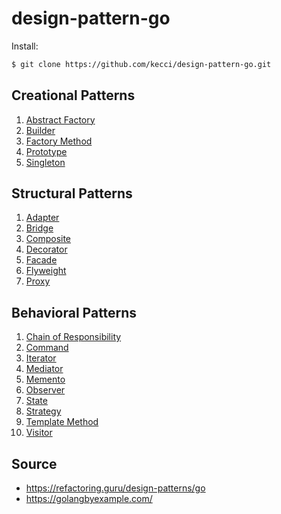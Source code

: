 # design-pattern-go

Install:
```sh
$ git clone https://github.com/kecci/design-pattern-go.git
```

## Creational Patterns
1. [Abstract Factory](https://github.com/kecci/design-pattern-go/tree/master/creational_patterns/abstract_factory)
2. [Builder](https://github.com/kecci/design-pattern-go/tree/master/creational_patterns/builder)
3. [Factory Method](https://github.com/kecci/design-pattern-go/tree/master/creational_patterns/factory_method)
4. [Prototype](https://github.com/kecci/design-pattern-go/tree/master/creational_patterns/prototype)
5. [Singleton](https://github.com/kecci/design-pattern-go/tree/master/creational_patterns/singleton)

## Structural Patterns
1. [Adapter](https://github.com/kecci/design-pattern-go/tree/master/structural_patterns/adapter)
2. [Bridge](https://github.com/kecci/design-pattern-go/tree/master/structural_patterns/bridge)
3. [Composite](https://github.com/kecci/design-pattern-go/tree/master/structural_patterns/composite)
4. [Decorator](https://github.com/kecci/design-pattern-go/tree/master/structural_patterns/decorator)
5. [Facade](https://github.com/kecci/design-pattern-go/tree/master/structural_patterns/facade)
6. [Flyweight](https://github.com/kecci/design-pattern-go/tree/master/structural_patterns/flyweight)
7. [Proxy](https://github.com/kecci/design-pattern-go/tree/master/structural_patterns/proxy)

## Behavioral Patterns
1. [Chain of Responsibility](https://github.com/kecci/design-pattern-go/tree/master/behavioral_patterns/chain_of_responsibility)
2. [Command](https://github.com/kecci/design-pattern-go/tree/master/behavioral_patterns/command)
3. [Iterator](https://github.com/kecci/design-pattern-go/tree/master/behavioral_patterns/iterator)
4. [Mediator](https://github.com/kecci/design-pattern-go/tree/master/behavioral_patterns/mediator)
5. [Memento](https://github.com/kecci/design-pattern-go/tree/master/behavioral_patterns/memento)
6. [Observer](https://github.com/kecci/design-pattern-go/tree/master/behavioral_patterns/observer)
7. [State](https://github.com/kecci/design-pattern-go/tree/master/behavioral_patterns/state)
8. [Strategy](https://github.com/kecci/design-pattern-go/tree/master/behavioral_patterns/strategy)
9. [Template Method](https://github.com/kecci/design-pattern-go/tree/master/behavioral_patterns/template_method)
10. [Visitor](https://github.com/kecci/design-pattern-go/tree/master/behavioral_patterns/visitor)
## Source
- https://refactoring.guru/design-patterns/go
- https://golangbyexample.com/